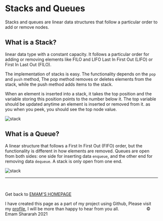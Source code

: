 # Stacks and Queues

Stacks and queues are linear data structures that follow a particular order to add or remove nodes.

## What is a Stack?

linear data type with a constant capacity. It follows a particular order for adding or removing elements like FILO and LIFO Last In First Out (LIFO) or First In Last Out (FILO).

The implementation of stacks is easy. The functionality depends on the `pop` and `push` method, The pop method removes or deletes elements from the stack, while the push method adds items to the stack.

When an element is inserted into a stack, it takes the top position and the variable storing this position points to the number below it. The top variable should be updated anytime an element is inserted or removed from it. as you when you peek, you should see the top node value. 

![stack](https://codefellows.github.io/common_curriculum/data_structures_and_algorithms/Code_401/class-10/resources/images/stack1.PNG)

## What is a Queue?

A linear structure that follows a First In First Out (FIFO) order, but the functionality is different in how elements are removed. Queues are open from both sides: one side for inserting data `enqueue`, and the other end for removing data `dequeue`. A stack is only open from one end.


![stack](https://codefellows.github.io/common_curriculum/data_structures_and_algorithms/Code_401/class-10/resources/images/Queue.PNG)


<hr>
&nbsp;
&nbsp;

Get back to [EMAM'S HOMEPAGE](https://emam96.github.io/reading-notes/)

 I have created this page as a part of my project using Github, Please visit my [profile](https://github.com/Emam96), I will be more than happy to hear from you all.      &nbsp;        &nbsp;       &nbsp;   &nbsp;&nbsp;&nbsp;&nbsp;&nbsp;&nbsp;&nbsp;&nbsp;&nbsp;&nbsp;&nbsp;&nbsp;&nbsp;&nbsp;&nbsp;      © Emam Shararah 2021